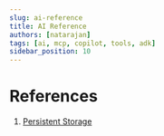 ```yaml
---
slug: ai-reference
title: AI Reference
authors: [natarajan]
tags: [ai, mcp, copilot, tools, adk]
sidebar_position: 10
---
```


# References

1. [Persistent Storage](https://github.com/bhancockio/agent-development-kit-crash-course/blob/main/6-persistent-storage/memory_agent/agent.py#L33)
